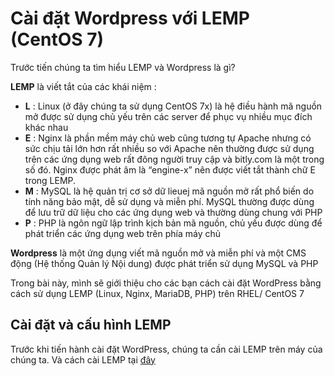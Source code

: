 # Cài đặt Wordpress với LEMP (CentOS 7)
Trước tiến chúng ta tìm hiểu LEMP và Wordpress là gì?

**LEMP** là viết tắt của các khái niệm :
 * **L** : Linux (ở đây chúng ta sử dụng CentOS 7x) là hệ điều hành mã nguồn mở được sử dụng chủ yếu trên các server để phục vụ nhiều mục đích khác nhau
 * **E** : Nginx là phần mềm máy chủ web cũng tương tự Apache nhưng có sức chịu tải lớn hơn rất nhiều so với Apache nên thường được sử dụng trên các ứng dụng web rất đông người truy cập và bitly.com là một trong số đó. Nginx được phát âm là “engine-x” nên được viết tắt thành chữ E trong LEMP.
 * **M** : MySQL là hệ quản trị cơ sở dữ lieuej mã nguồn mở rất phổ biến do tính năng bảo mật, dễ sử dụng và miễn phí. MySQL thường được dùng để lưu trữ dữ liệu cho các ứng dụng web và thường dùng chung với PHP
 * **P** : PHP là ngôn ngữ lập trình kịch bản mã nguồn, chủ yếu được dùng để phát triển các ứng dụng web trên phía máy chủ

**Wordpress**  là một ứng dụng viết mã nguồn mở và miễn phí và một CMS động (Hệ thống Quản lý Nội dung) được phát triển sử dụng MySQL và PHP

Trong bài này, mình sẽ giới thiệu cho các bạn cách cài đặt WordPress bằng cách sử dụng LEMP (Linux, Nginx, MariaDB, PHP) trên RHEL/ CentOS 7

## Cài đặt và cấu hình LEMP
Trước khi tiến hành cài đặt WordPress, chúng ta cần cài LEMP trên máy của chúng ta. Và cách cài LEMP tại [đây](https://github.com/namdachb/linux/blob/master/Wordpress-LEMP/LEMP-centos.md)
